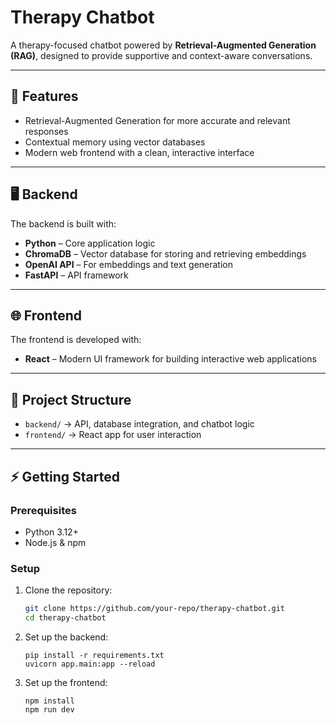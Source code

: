 # Therapy Chatbot

A therapy-focused chatbot powered by **Retrieval-Augmented Generation (RAG)**, designed to provide supportive and context-aware conversations.

---

## 🚀 Features
- Retrieval-Augmented Generation for more accurate and relevant responses  
- Contextual memory using vector databases  
- Modern web frontend with a clean, interactive interface  

---

## 🖥️ Backend
The backend is built with:
- **Python** – Core application logic  
- **ChromaDB** – Vector database for storing and retrieving embeddings  
- **OpenAI API** – For embeddings and text generation  
- **FastAPI** –  API framework  

---

## 🌐 Frontend
The frontend is developed with:
- **React** – Modern UI framework for building interactive web applications  

---

## 📌 Project Structure
- `backend/` → API, database integration, and chatbot logic  
- `frontend/` → React app for user interaction  

---

## ⚡ Getting Started
### Prerequisites
- Python 3.12+  
- Node.js & npm  

### Setup
1. Clone the repository:  
   ```bash
   git clone https://github.com/your-repo/therapy-chatbot.git
   cd therapy-chatbot

2. Set up the backend:
    ```cd backend
    pip install -r requirements.txt
    uvicorn app.main:app --reload

3. Set up the frontend:
    ```cd frontend
    npm install
    npm run dev